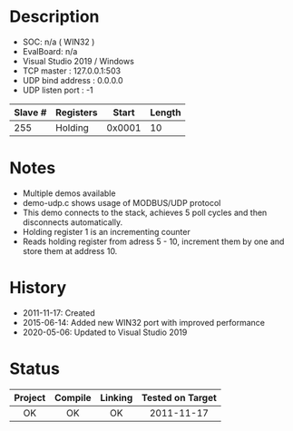 # Description

* SOC: n/a ( WIN32 )
* EvalBoard: n/a
* Visual Studio 2019 / Windows 
* TCP master : 127.0.0.1:503
* UDP bind address : 0.0.0.0
* UDP listen port : -1

|Slave #| Registers | Start  | Length |
|-------|-----------|--------|--------|
| 255   | Holding   | 0x0001 |   10   |

# Notes

* Multiple demos available
* demo-udp.c shows usage of MODBUS/UDP protocol
* This demo connects to the stack, achieves 5 poll cycles and then disconnects automatically. 
* Holding register 1 is an incrementing counter
* Reads holding register from adress 5 - 10, increment them by one and store them at address 10. 



# History

* 2011-11-17: Created
* 2015-06-14: Added new WIN32 port with improved performance
* 2020-05-06: Updated to Visual Studio 2019

# Status

| Project | Compile | Linking | Tested on Target |
|:-------:|:-------:|:-------:|:----------------:|
| OK      |   OK    |   OK    |  2011-11-17      |